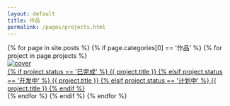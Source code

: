 ```yaml
---
layout: default
title: 作品
permalink: /pages/projects.html
---
```



<div class="bookpiclist">
	{% for page in site.posts %}
			{% if page.categories[0] == '作品' %}
				{% for project in page.projects %}
				<div class="bookpic">
					<div class="bookpic-wrapper">
						<a href="{{page.url}}#{{ project.title }}"><img src="{{ project.cover }}" alt="cover">
							<div class="booklabel">
                  <div class="label-text center">
                  {% if project.status == '已完成' %}
									<span class="label label-success">{{ project.title }}</span>
								    {% elsif project.status == '开发中' %}
									<span class="label label-info">{{ project.title }}</span>
								    {% elsif project.status == '计划中' %}
									<span class="label label-default">{{ project.title }}</span>
								    {% endif %}
					        </div>
					        <div class="label-bg"></div>
					    </div>
						</a>
					</div>
				</div>
				{% endfor %}
			{% endif %}
	{% endfor %}
</div>
